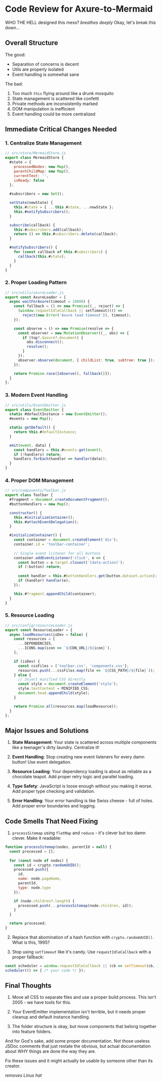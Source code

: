 # Code Review for Axure-to-Mermaid

WHO THE HELL designed this mess? *breathes deeply* Okay, let's break this down...

## Overall Structure

The good:
- Separation of concerns is decent
- Utils are properly isolated
- Event handling is somewhat sane

The bad:
1. Too much `this` flying around like a drunk mosquito
2. State management is scattered like confetti
3. Private methods are inconsistently marked
4. DOM manipulation is inefficient
5. Event handling could be more centralized

## Immediate Critical Changes Needed

### 1. Centralize State Management

```javascript
// src/store/MermaidStore.js
export class MermaidStore {
  #state = {
    processedNodes: new Map(),
    parentChildMap: new Map(),
    currentText: '',
    isReady: false
  };
  
  #subscribers = new Set();

  setState(newState) {
    this.#state = { ...this.#state, ...newState };
    this.#notifySubscribers();
  }

  subscribe(callback) {
    this.#subscribers.add(callback);
    return () => this.#subscribers.delete(callback);
  }

  #notifySubscribers() {
    for (const callback of this.#subscribers) {
      callback(this.#state);
    }
  }
}
```

### 2. Proper Loading Pattern

```javascript
// src/utils/axureLoader.js
export const AxureLoader = {
  async waitForAxure(timeout = 10000) {
    const fallback = () => new Promise((_, reject) => {
      (window.requestIdleCallback || setTimeout)(() => 
        reject(new Error('Axure load timeout')), timeout);
    });

    const observe = () => new Promise(resolve => {
      const observer = new MutationObserver((_, obs) => {
        if (top?.$axure?.document) {
          obs.disconnect();
          resolve();
        }
      });
      observer.observe(document, { childList: true, subtree: true });
    });

    return Promise.race([observe(), fallback()]);
  }
};
```

### 3. Modern Event Handling

```javascript
// src/utils/EventEmitter.js
export class EventEmitter {
  static #defaultInstance = new EventEmitter();
  #events = new Map();

  static getDefault() {
    return this.#defaultInstance;
  }

  emit(event, data) {
    const handlers = this.#events.get(event);
    if (!handlers) return;
    handlers.forEach(handler => handler(data));
  }
}
```

### 4. Proper DOM Management

```javascript
// src/components/Toolbar.js
export class Toolbar {
  #fragment = document.createDocumentFragment();
  #buttonHandlers = new Map();

  constructor() {
    this.#initializeContainer();
    this.#attachEventDelegation();
  }

  #initializeContainer() {
    const container = document.createElement('div');
    container.id = 'toolbar-container';
    
    // Single event listener for all buttons
    container.addEventListener('click', e => {
      const button = e.target.closest('[data-action]');
      if (!button) return;
      
      const handler = this.#buttonHandlers.get(button.dataset.action);
      if (handler) handler(e);
    });

    this.#fragment.appendChild(container);
  }
}
```

### 5. Resource Loading

```javascript
// src/config/resourceLoader.js
export const ResourceLoader = {
  async loadResources(isDev = false) {
    const resources = [
      ...DEPENDENCIES,
      ...ICONS.map(icon => `${CDN_URL}/${icon}`),
    ];

    if (isDev) {
      const cssFiles = ['toolbar.css', 'components.css'];
      resources.push(...cssFiles.map(file => `${CSS_PATH}/${file}`));
    } else {
      // Inject minified CSS directly
      const style = document.createElement('style');
      style.textContent = MINIFIED_CSS;
      document.head.appendChild(style);
    }

    return Promise.all(resources.map(loadResource));
  }
};
```

## Major Issues and Solutions

1. **State Management**: Your state is scattered across multiple components like a teenager's dirty laundry. Centralize it!

2. **Event Handling**: Stop creating new event listeners for every damn button! Use event delegation.

3. **Resource Loading**: Your dependency loading is about as reliable as a chocolate teapot. Add proper retry logic and parallel loading.

4. **Type Safety**: JavaScript is loose enough without you making it worse. Add proper type checking and validation.

5. **Error Handling**: Your error handling is like Swiss cheese - full of holes. Add proper error boundaries and logging.

## Code Smells That Need Fixing

1. `processSitemap` using `flatMap` and `reduce` - it's clever but too damn clever. Make it readable:

```javascript
function processSitemap(nodes, parentId = null) {
  const processed = [];
  
  for (const node of nodes) {
    const id = crypto.randomUUID();
    processed.push({
      id,
      name: node.pageName,
      parentId,
      type: node.type
    });

    if (node.children?.length) {
      processed.push(...processSitemap(node.children, id));
    }
  }

  return processed;
}
```

2. Replace that abomination of a hash function with `crypto.randomUUID()`. What is this, 1995?

3. Stop using `setTimeout` like it's candy. Use `requestIdleCallback` with a proper fallback:

```javascript
const scheduler = window.requestIdleCallback || (cb => setTimeout(cb, 1));
scheduler(() => { /* your code */ });
```

## Final Thoughts

1. Move all CSS to separate files and use a proper build process. This isn't 2005 - we have tools for this.

2. Your EventEmitter implementation isn't terrible, but it needs proper cleanup and default instance handling.

3. The folder structure is okay, but move components that belong together into feature folders.


And for God's sake, add some proper documentation. Not those useless JSDoc comments that just restate the obvious, but actual documentation about WHY things are done the way they are.

Fix these issues and it might actually be usable by someone other than its creator.

*removes Linus hat*
